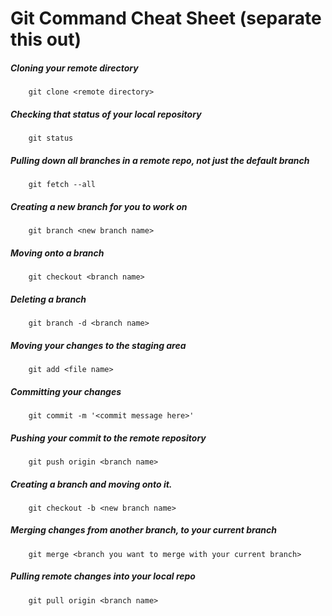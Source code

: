 # Git Command Cheat Sheet (separate this out)

##### Cloning your remote directory
		git clone <remote directory>

##### Checking that status of your local repository
		git status

##### Pulling down all branches in a remote repo, not just the default branch
		git fetch --all

##### Creating a new branch for you to work on
		git branch <new branch name>

##### Moving onto a branch
		git checkout <branch name>

##### Deleting a branch
		git branch -d <branch name>

##### Moving your changes to the staging area
        git add <file name>

##### Committing your changes
        git commit -m '<commit message here>'

##### Pushing your commit to the remote repository
        git push origin <branch name>

##### Creating a branch and moving onto it.
        git checkout -b <new branch name>

##### Merging changes from another branch, to your current branch
        git merge <branch you want to merge with your current branch>

##### Pulling remote changes into your local repo
        git pull origin <branch name>
